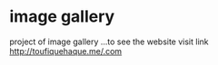 # image gallery
project of image gallery ...to see the website visit link http://toufiquehaque.me/.com

